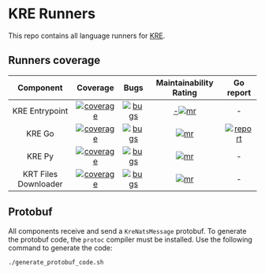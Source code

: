 # KRE Runners

This repo contains all language runners for [KRE](https://github.com/konstellation-io/kre).

## Runners coverage

|      Component       |                               Coverage                               |                           Bugs                           |               Maintainability Rating               |                      Go report                     |
| :------------------: | :------------------------------------------------------------------: | :------------------------------------------------------: | :------------------------------------------------: | :------------------------------------------------: |
|    KRE Entrypoint    | [![coverage][kre-entrypoint-coverage]][kre-entrypoint-coverage-link] | [![bugs][kre-entrypoint-bugs]][kre-entrypoint-bugs-link] | [-![mr][kre-entrypoint-mr]][kre-entrypoint-mr-link] | - |
|        KRE Go        |         [![coverage][kre-go-coverage]][kre-go-coverage-link]         |         [![bugs][kre-go-bugs]][kre-go-bugs-link]         |         [![mr][kre-go-mr]][kre-go-mr-link]         | [![report][go-runner-report-badge]][go-runner-report-link] |
|        KRE Py        |         [![coverage][kre-py-coverage]][kre-py-coverage-link]         |         [![bugs][kre-py-bugs]][kre-py-bugs-link]         |         [![mr][kre-py-mr]][kre-py-mr-link]         | - |
| KRT Files Downloader |         [![coverage][krt-fd-coverage]][krt-fd-coverage-link]         |         [![bugs][krt-fd-bugs]][krt-fd-bugs-link]         |         [![mr][krt-fd-mr]][krt-fd-mr-link]         | - |


[go-runner-report-badge]: https://goreportcard.com/badge/github.com/konstellation-io/kre-runners/kre-go
[go-runner-report-link]: https://goreportcard.com/report/github.com/konstellation-io/kre-runners/kre-go
[kre-py-coverage]: https://sonarcloud.io/api/project_badges/measure?project=konstellation-io_kre_py&metric=coverage
[kre-py-coverage-link]: https://sonarcloud.io/dashboard?id=konstellation-io_kre_py
[kre-py-bugs]: https://sonarcloud.io/api/project_badges/measure?project=konstellation-io_kre_py&metric=bugs
[kre-py-bugs-link]: https://sonarcloud.io/dashboard?id=konstellation-io_kre_py
[kre-py-loc]: https://sonarcloud.io/api/project_badges/measure?project=konstellation-io_kre_py&metric=ncloc
[kre-py-loc-link]: https://sonarcloud.io/dashboard?id=konstellation-io_kre_py
[kre-py-mr]: https://sonarcloud.io/api/project_badges/measure?project=konstellation-io_kre_py&metric=sqale_rating
[kre-py-mr-link]: https://sonarcloud.io/dashboard?id=konstellation-io_kre_py
[kre-go-coverage]: https://sonarcloud.io/api/project_badges/measure?project=konstellation-io_kre_go&metric=coverage
[kre-go-coverage-link]: https://sonarcloud.io/dashboard?id=konstellation-io_kre_go
[kre-go-bugs]: https://sonarcloud.io/api/project_badges/measure?project=konstellation-io_kre_go&metric=bugs
[kre-go-bugs-link]: https://sonarcloud.io/dashboard?id=konstellation-io_kre_go
[kre-go-loc]: https://sonarcloud.io/api/project_badges/measure?project=konstellation-io_kre_go&metric=ncloc
[kre-go-loc-link]: https://sonarcloud.io/dashboard?id=konstellation-io_kre_go
[kre-go-mr]: https://sonarcloud.io/api/project_badges/measure?project=konstellation-io_kre_go&metric=sqale_rating
[kre-go-mr-link]: https://sonarcloud.io/dashboard?id=konstellation-io_kre_go
[kre-entrypoint-coverage]: https://sonarcloud.io/api/project_badges/measure?project=konstellation-io_kre_entrypoint&metric=coverage
[kre-entrypoint-coverage-link]: https://sonarcloud.io/dashboard?id=konstellation-io_kre_entrypoint
[kre-entrypoint-bugs]: https://sonarcloud.io/api/project_badges/measure?project=konstellation-io_kre_entrypoint&metric=bugs
[kre-entrypoint-bugs-link]: https://sonarcloud.io/dashboard?id=konstellation-io_kre_entrypoint
[kre-entrypoint-loc]: https://sonarcloud.io/api/project_badges/measure?project=konstellation-io_kre_entrypoint&metric=ncloc
[kre-entrypoint-loc-link]: https://sonarcloud.io/dashboard?id=konstellation-io_kre_entrypoint
[kre-entrypoint-mr]: https://sonarcloud.io/api/project_badges/measure?project=konstellation-io_kre_entrypoint&metric=sqale_rating
[kre-entrypoint-mr-link]: https://sonarcloud.io/dashboard?id=konstellation-io_kre_entrypoint
[krt-fd-coverage]: https://sonarcloud.io/api/project_badges/measure?project=konstellation-io_krt_files_downloader&metric=coverage
[krt-fd-coverage-link]: https://sonarcloud.io/dashboard?id=konstellation-io_krt_files_downloader
[krt-fd-bugs]: https://sonarcloud.io/api/project_badges/measure?project=konstellation-io_krt_files_downloader&metric=bugs
[krt-fd-bugs-link]: https://sonarcloud.io/dashboard?id=konstellation-io_krt_files_downloader
[krt-fd-loc]: https://sonarcloud.io/api/project_badges/measure?project=konstellation-io_krt_files_downloader&metric=ncloc
[krt-fd-loc-link]: https://sonarcloud.io/dashboard?id=konstellation-io_krt_files_downloader
[krt-fd-mr]: https://sonarcloud.io/api/project_badges/measure?project=konstellation-io_krt_files_downloader&metric=sqale_rating
[krt-fd-mr-link]: https://sonarcloud.io/dashboard?id=konstellation-io_krt_files_downloader

## Protobuf

All components receive and send a `KreNatsMessage` protobuf.
To generate the protobuf code, the `protoc` compiler must be installed.
Use the following command to generate the code:

```
./generate_protobuf_code.sh
```
